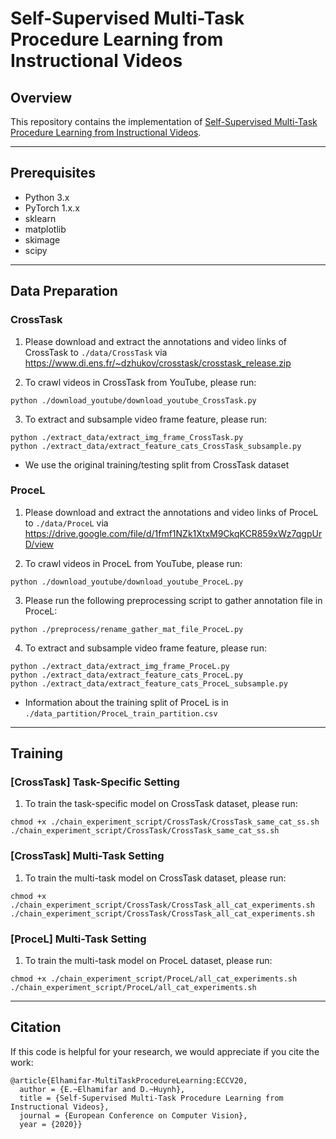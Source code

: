 # Self-Supervised Multi-Task Procedure Learning from Instructional Videos

## Overview
This repository contains the implementation of [Self-Supervised Multi-Task Procedure Learning from Instructional Videos](https://khoury.neu.edu/home/eelhami/publications/SelfSupProcLearn-ECCV2020.pdf).

---
## Prerequisites
+ Python 3.x
+ PyTorch 1.x.x
+ sklearn
+ matplotlib
+ skimage
+ scipy

---
## Data Preparation
### CrossTask
1) Please download and extract the annotations and video links of CrossTask to `./data/CrossTask` via https://www.di.ens.fr/~dzhukov/crosstask/crosstask_release.zip

2) To crawl videos in CrossTask from YouTube, please run:
```
python ./download_youtube/download_youtube_CrossTask.py
```

3) To extract and subsample video frame feature, please run:
```
python ./extract_data/extract_img_frame_CrossTask.py
python ./extract_data/extract_feature_cats_CrossTask_subsample.py
```

* We use the original training/testing split from CrossTask dataset

### ProceL
1) Please download and extract the annotations and video links of ProceL to `./data/ProceL` via  https://drive.google.com/file/d/1fmf1NZk1XtxM9CkqKCR859xWz7qgpUrD/view

2) To crawl videos in ProceL from YouTube, please run:
```
python ./download_youtube/download_youtube_ProceL.py
```

3) Please run the following preprocessing script to gather annotation file in ProceL:
```
python ./preprocess/rename_gather_mat_file_ProceL.py
``` 

4) To extract and subsample video frame feature, please run:
```
python ./extract_data/extract_img_frame_ProceL.py
python ./extract_data/extract_feature_cats_ProceL.py
python ./extract_data/extract_feature_cats_ProceL_subsample.py
```

* Information about the training split of ProceL is in `./data_partition/ProceL_train_partition.csv`

---
## Training 
### [CrossTask] Task-Specific Setting 
1) To train the task-specific model on CrossTask dataset, please run:
```
chmod +x ./chain_experiment_script/CrossTask/CrossTask_same_cat_ss.sh
./chain_experiment_script/CrossTask/CrossTask_same_cat_ss.sh
```

### [CrossTask] Multi-Task Setting
1) To train the multi-task model on CrossTask dataset, please run:
```
chmod +x ./chain_experiment_script/CrossTask/CrossTask_all_cat_experiments.sh
./chain_experiment_script/CrossTask/CrossTask_all_cat_experiments.sh
```
### [ProceL] Multi-Task Setting
1) To train the multi-task model on ProceL dataset, please run:
```
chmod +x ./chain_experiment_script/ProceL/all_cat_experiments.sh
./chain_experiment_script/ProceL/all_cat_experiments.sh
```

---
## Citation
If this code is helpful for your research, we would appreciate if you cite the work:
```
@article{Elhamifar-MultiTaskProcedureLearning:ECCV20,
  author = {E.~Elhamifar and D.~Huynh},
  title = {Self-Supervised Multi-Task Procedure Learning from Instructional Videos},
  journal = {European Conference on Computer Vision},
  year = {2020}}
```